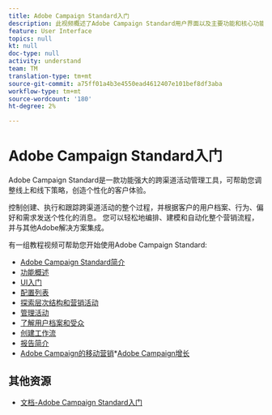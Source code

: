 ```yaml
---
title: Adobe Campaign Standard入门
description: 此视频概述了Adobe Campaign Standard用户界面以及主要功能和核心功能。
feature: User Interface
topics: null
kt: null
doc-type: null
activity: understand
team: TM
translation-type: tm+mt
source-git-commit: a75ff01a4b3e4550ead4612407e101bef8df3aba
workflow-type: tm+mt
source-wordcount: '180'
ht-degree: 2%

---
```



# Adobe Campaign Standard入门

Adobe Campaign Standard是一款功能强大的跨渠道活动管理工具，可帮助您调整线上和线下策略，创造个性化的客户体验。

控制创建、执行和跟踪跨渠道活动的整个过程，并根据客户的用户档案、行为、偏好和需求发送个性化的消息。 您可以轻松地编排、建模和自动化整个营销流程，并与其他Adobe解决方案集成。

有一组教程视频可帮助您开始使用Adobe Campaign Standard:

* [Adobe Campaign Standard简介](/help/getting-started/adobe-campaign-standard-introduction.md)
* [功能概述](/help/getting-started/functional-overview.md)
* [UI入门](/help/getting-started/getting-started-with-the-ui.md)
* [配置列表](/help/getting-started/configure-a-list.md)
* [探索层次结构和营销活动](/help/getting-started/explore-hierarchy-and-marketing-activities.md)
* [管理活动](/help/getting-started/managing-campaigns.md)
* [了解用户档案和受众](/help/getting-started/understanding-profiles-and-audiences.md)
* [创建工作流](/help/managing-processes-and-data/create-workflow.md)
* [报告简介](/help/getting-started/reporting-with-adobe-campaign-introduction.md)
* [Adobe Campaign的移动营销](/help/getting-started/mobile-marketing-with-adobe-campaign.md)*[Adobe Campaign增长](/help/getting-started/growing-with-adobe-campaign.md)

## 其他资源

* [文档-Adobe Campaign Standard入门](https://docs.adobe.com/content/help/en/campaign-standard/using/getting-started/about-campaign-standard.html)
